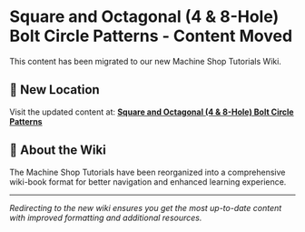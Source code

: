 # Square and Octagonal (4 & 8-Hole) Bolt Circle Patterns - Content Moved

This content has been migrated to our new Machine Shop Tutorials Wiki.

## 📍 New Location

Visit the updated content at:
**[Square and Octagonal (4 & 8-Hole) Bolt Circle Patterns](https://jonilsson.github.io/machine-shop-tutorials/bolt_circles/4_8_hole_patterns/)**

## 🔧 About the Wiki

The Machine Shop Tutorials have been reorganized into a comprehensive
wiki-book format for better navigation and enhanced learning experience.

---

*Redirecting to the new wiki ensures you get the most up-to-date content
with improved formatting and additional resources.*